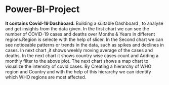# Power-BI-Project
**It contains Covid-19 Dashboard.**
Building  a suitable Dashboard , to analyse and get insights from the data given.
In the first chart we can see the number of COVID-19 cases and deaths over Months & Years in different regions.Region is selecte with the help of slicer.
In the Second chart we can see noticeable patterns or trends in the data, such as spikes and declines in cases.
In next chart ,it shows weekly moving average of the cases and deaths.
In the next chart it shows country wise cases count and Adding a monthly filter to the above plot.
The next chart shows a map chart to visualize the intensity of covid cases.
By Creating a hierarchy of WHO region and Country and with the help of this hierarchy we can  identify which WHO regions are most affected.
